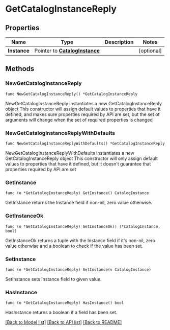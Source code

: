 # GetCatalogInstanceReply

## Properties

Name | Type | Description | Notes
------------ | ------------- | ------------- | -------------
**Instance** | Pointer to [**CatalogInstance**](CatalogInstance.md) |  | [optional] 

## Methods

### NewGetCatalogInstanceReply

`func NewGetCatalogInstanceReply() *GetCatalogInstanceReply`

NewGetCatalogInstanceReply instantiates a new GetCatalogInstanceReply object
This constructor will assign default values to properties that have it defined,
and makes sure properties required by API are set, but the set of arguments
will change when the set of required properties is changed

### NewGetCatalogInstanceReplyWithDefaults

`func NewGetCatalogInstanceReplyWithDefaults() *GetCatalogInstanceReply`

NewGetCatalogInstanceReplyWithDefaults instantiates a new GetCatalogInstanceReply object
This constructor will only assign default values to properties that have it defined,
but it doesn't guarantee that properties required by API are set

### GetInstance

`func (o *GetCatalogInstanceReply) GetInstance() CatalogInstance`

GetInstance returns the Instance field if non-nil, zero value otherwise.

### GetInstanceOk

`func (o *GetCatalogInstanceReply) GetInstanceOk() (*CatalogInstance, bool)`

GetInstanceOk returns a tuple with the Instance field if it's non-nil, zero value otherwise
and a boolean to check if the value has been set.

### SetInstance

`func (o *GetCatalogInstanceReply) SetInstance(v CatalogInstance)`

SetInstance sets Instance field to given value.

### HasInstance

`func (o *GetCatalogInstanceReply) HasInstance() bool`

HasInstance returns a boolean if a field has been set.


[[Back to Model list]](../README.md#documentation-for-models) [[Back to API list]](../README.md#documentation-for-api-endpoints) [[Back to README]](../README.md)


